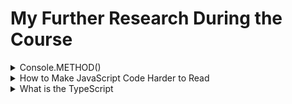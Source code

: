 # My Further Research During the Course

<details><summary>Console.METHOD()</summary>
  
```js
// Clear
console.clear()

// Print
console.log('log')
console.info('info')
console.warn('warn')
console.error('error')
console.debug('debug')
//----------
console.group()
console.groupCollapsed()
console.groupEnd()
console.groupEnd()

// Count
console.count()
console.countReset()

// If
console.assert()

// Tree
console.dir()
console.dirxml()

// Table
console.table(["apples", "oranges", "bananas"]);

// Time
console.time('lol')
console.timeLog('lol')
console.timeStamp('lol') 
console.timeEnd('lol')

// Trace
console.trace()

// ?
console.profile()
console.profileEnd()
// %o %O %s %i , ...
// Styled output use %c
```

</details>

<details><summary>How to Make JavaScript Code Harder to Read</summary>

1. Obfuscate the javascript code
    - change the variable name
2. Server Side Rendering
    - sensitive code -> server side
    - sensitive information -> server side
3. Javascript minification
    - removing unnecessary characters
4. Disabling the right mouse click


</details>

<details><summary>What is the TypeScript</summary>

A superset is a language that includes all of the features of another language, as well as additional features. For example, Kotlin is a superset of Java, C++ is (mostly) a superset of C.

TypeScript is referred to as an Object-oriented programming language; on the other hand, JavaScript is a prototype-based language.

Prototype-based programming is a style of object-oriented programming in which classes are not explicitly defined, but rather derived by adding properties and methods to an instance of another class or, less frequently, adding them to an empty object.

TypeScript offers static types mean variables, objects, and functions, whereas JavaScript doesn't require the explicit declaration of the variables before they're used

</details>